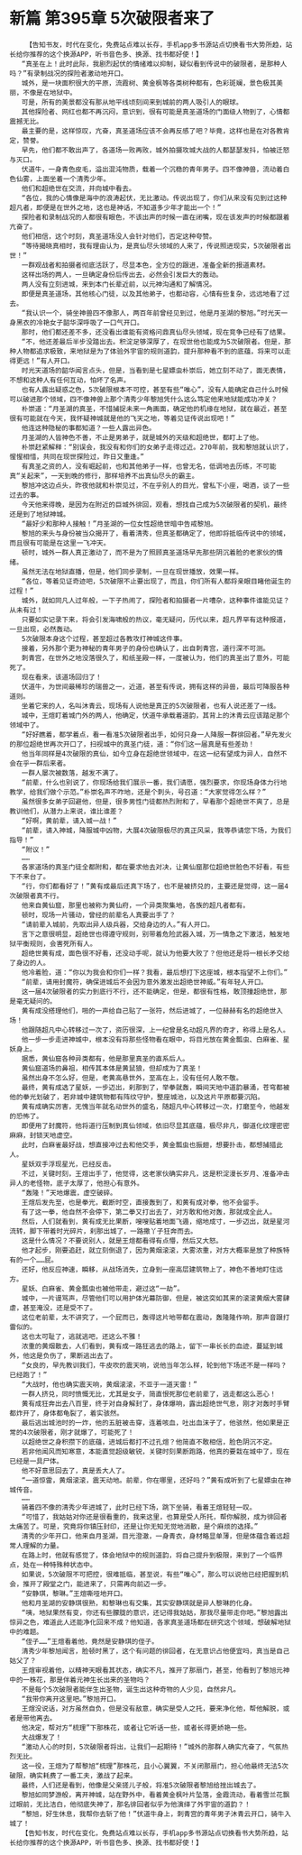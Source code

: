 # 新篇 第395章 5次破限者来了
        【告知书友，时代在变化，免费站点难以长存，手机app多书源站点切换看书大势所趋，站长给你推荐的这个换源APP，听书音色多、换源、找书都好使！】
       “真圣在上！此时此际，我剧烈起伏的情绪难以抑制，疑似看到传说中的破限者，是那种人吗？”有录制战况的探险者激动地开口。
       城外，是一块面积很大的平原，流霞树、黄金枫等各类树种都有，色彩斑斓，景色极其美丽，不像是在地狱中。
       可是，所有的美景都没有那从地平线顷刻间来到城前的两人吸引人的眼球。
       其他探险者、网红也都不再沉闷，意识到，很有可能是真圣道场的门面级人物到了，心情都震撼无比。
       最主要的是，这样惊叹，亢奋，真圣道场应该不会再反感了吧？毕竟，这样也是在对各教肯定，赞誉。
       早先，他们都不敢出声了，各道场一败再败，城外拍摄攻城大战的人都瑟瑟发抖，怕被迁怒与灭口。
       伏道牛，一身青色皮毛，溢出混沌物质，载着一个沉稳的青年男子。四不像神兽，流动着白色仙雾，上面坐着一个清秀少年。
       他们和超绝世在交流，并向城中看去。
       “各位，我的心情像是海中的浪涛起伏，无比激动。传说出现了，你们从来没有见到过这种超凡者，即便是在世外之地，这也是神话，不知道多少年才能出一个！”
       探险者和录制战况的人都很有眼色，不该出声的时候一直在闭嘴，现在该发声的时候都跟着亢奋了。
       他们相信，这个时刻，真圣道场没人会针对他们，否定这种夸赞。
       “等待揭晓真相时，我有理由认为，是真仙尽头领域的人来了，传说照进现实，5次破限者出世！”
       一群观战者和拍摄者彻底活跃了，尽显本色，全方位的跟进，准备全新的报道素材。
       这样出场的两人，一旦确定身份后传出去，必然会引发巨大的轰动。
       两人没有立刻进城，来到本门长辈近前，以元神沟通和了解情况。
       即便是真圣道场，其他核心门徒，以及其他弟子，也都动容，心情有些复杂，远远地看了过去。
       “我认识一个，骑坐神兽四不像那人，两百年前曾经见到过，他是月圣湖的黎旭。”时光天一身黑衣的冷艳女子韶华深呼吸了一口气开口。
       那时，他们都还差不多，还没看出谁能有资格问鼎真仙尽头领域，现在竞争已经有了结果。
       “不，他还差最后半步没踏出去。积淀足够深厚了，在现世他也能成为5次破限者。但是，那种人物都追求极致，来地狱是为了体验外宇宙的规则道韵，提升那种看不到的底蕴，将来可以走得更远！”有人开口。
       时光天道场的韶华闻言点头，但是，当看到是七星嫖虫朴崇后，她立刻不动了，面无表情，不想和这种人有任何互动，怕坏了名声。
       也有人露出疑惑之色，5次破限根本不可控，甚至有些“唯心”，没有人能确定自己什么时候可以破进那个领域，四不像神兽上那个清秀少年黎旭凭什么这么笃定他来地狱能成功冲关？
       朴崇道：“月圣湖的真圣，不惜捕捉未来一角画面，确定他的机缘在地狱，就在最近，甚至很有可能就在今天，我怀疑神城就是他的飞天之地，等着见证传说出现吧！”
       他连这种隐秘的事都知道？一些人露出异色。
       月圣湖的人皆神色不善，不止是男弟子，就是城外的天级和超绝世，都盯上了他。
       朴崇赶紧解释：“别误会，我没有和你们的女弟子走得过近。270年前，我和黎旭就认识了，惺惺相惜，共同在现世探险过，昨日又重逢。”
       有真圣之资的人，没有崛起前，也和其他弟子一样，也曾无名，低调地去历练，不可能真“关起来”，一天到晚的修行，那样培养不出真仙尽头的霸主。
       黎旭冲这边点头，昨夜他就和朴崇见过，不在乎别人的目光，曾私下小座，喝酒，谈了一些过去的事。
       今天他来得晚，是因为在附近的巨城外徘回，观看，想找自己成为5次破限者的契机，最终还是到了地狱神城。
       “最好少和那种人接触！”月圣湖的一位女性超绝世暗中告戒黎旭。
       黎旭的来头与身份被当众揭开了，看着清秀，但真圣都确定了，他即将抵临传说中的领域，而且很有可能是在这里一飞冲天。
       顿时，城外一群人真正激动了，而不是为了照顾真圣道场早先那些阴沉着脸的老家伙的情绪。
       虽然无法在地狱直播，但是，他们同步录制，一旦在现世播放，效果一样。
       “各位，等着见证奇迹吧，5次破限不止要出现了，而且，你们所有人都将亲眼目睹他诞生的过程！”
       城外，就如同凡人过年般，一下子热闹了，探险者和拍摄者一片嘈杂，这种事件谁能见证？从未有过！
       只要如实记录下来，将会引发海啸般的热议，毫无疑问，历代以来，超凡界罕有这种报道，一旦出现，必然轰动。
       5次破限本身这个过程，甚至超过各教攻打神城这件事。
       接着，另外那个更为神秘的青年男子的身份也确认了，出自刺青宫，道行深不可测。
       刺青宫，在世外之地没落很久了，和纸圣殿一样，一度被认为，他们的真圣出了意外，可能死了。
       现在看来，该道场回归了！
       伏道牛，为世间最稀珍的瑞兽之一，近道，甚至有传说，拥有这样的异兽，最后可降服各种道则。
       坐着它来的人，名叫沐青云，现场有人说他是真正的5次破限者，也有人说还差了一线。
       城中，王煊盯着城门外的两人，他确定，伏道牛承载着道韵，其背上的沐青云应该踏足那个领域中了。
       “好好瞧着，都学着点，看一看准5次破限者出手，如何只身一人降服一群徘回者。”早先发火的那位超绝世再次开口了，扫视城中的真圣门徒，道：“你们这一届真是有些差劲！
       他当年同样是4次破限的真仙，如今立身在超绝世领域中，在这一纪有望成为异人，自然不会在乎一群后来者。
       一群人屡次被数落，越发不满了。
       “前辈，什么也别说了，你现场给我们展示一番，我们请愿，强烈要求，你现场身体力行地教学，给我们做个示范。”朴崇名声不咋地，还是个刺头，号召道：“大家觉得怎么样？”
       虽然很多女弟子回避他，但是，很多男性门徒都热烈附和了，早看那个超绝世不爽了，总是教训他们，从潜力上来说，谁比谁差？
       “好啊，黄前辈，请入城一战！”
       “前辈，请入神城，降服城中凶物，大展4次破限极尽的真正风采，我等恭请您下场，为我们指导！”
       “附议！”
       ……
       各家道场的真圣门徒全都附和，都在要求他去对决，让黄仙窟那位超绝世脸色不好看，有些下不来台了。
       “行，你们都看好了！”黄有成最后还真下场了，也不是被挤兑的，主要还是觉得，这一届4次破限者真不行。
       他来自黄仙窟，那里也被称为黄仙府，一个异类聚集地，各族的超凡者都有。
       顿时，现场一片骚动，曾经的前辈名人真要出手了？
       “请前辈入城前，先取出异人级兵器，交给身边的人。”有人开口。
       言下之意很明显，超绝世也得遵守规则，别带着危险武器入城，万一情急之下激活，触发地狱平衡规则，会害死所有人。
       超绝世黄有成，面色很不好看，还没动手呢，就认为他要大败了？但他还是将一根长矛交给了身边的人。
       他冷着脸，道：“你以为我会和你们一样？我看，最后想打下这座城，根本指望不上你们。”
       “前辈，请用封魔符，确保进城后不会因为意外激发出超绝世神威。”有年轻人开口。
       这一届4次破限者的实力到底行不行，还不能确定，但是，都很有性格，敢顶撞超绝世，那是毫无疑问的。
       黄有成没搭理他们，啪的一声给自己贴了一张符，然后进城了，一位赫赫有名的超绝世入场！
       他跟随超凡中心转移过一次了，资历很深，上一纪曾是名动超凡界的奇才，称得上是名人。
       他一步一步走进神城中，根本没有将那些怪物看在眼中，将目光放在黄金瓢虫、白麻雀、星妖身上。
       据悉，黄仙窟各种异类都有，他是那里真圣的直系后人。
       黄仙窟道场的鼻祖，相传其本体是黄鼠狼，但却成为了真圣！
       虽然出身不怎么好，但是，老黄高悬世外，至高在上，没有任何人敢不敬。
       最终，黄有成选了星妖，一步迈出，刹那到了，举拳就轰，瞬间天地中道韵暴涌，苍穹都被他的拳光划破了，若非城中建筑物都有阵纹守护，整座城池，以及这片平原都要沉陷。
       黄有成确实厉害，无愧当年就名动世外的盛名，随超凡中心转移过一次，打磨至今，他越发的恐怖了。
       即便用了封魔符，他将道行压制到真仙领域，依旧尽显其底蕴，极尽非凡，御道化纹理密密麻麻，封锁天地虚空。
       此时，白麻雀最好战，想直接冲过去和他交手，黄金瓢虫也振翅，想要扑击，都想捕猎此人。
       星妖双手浮现星光，已经反击。
       不过，关键时刻，王煊出手了，他觉得，这老家伙确实非凡，这是积淀漫长岁月、准备冲击异人的老怪物，底子太厚了，他担心有意外。
       “轰隆！”天地爆震，虚空破碎。
       王煊后发先至，也是拳光，截断时空，直接轰到了，和黄有成对拳，他不会留手。
       有了这一拳，他自然不会停下，第二拳又打出去了，对方敢和他对轰，那就成全此人。
       然后，人们就看到，黄有成无比果断，嗖嗖贴着地面飞遁，缩地成寸，一步迈出，就是星河流转，脚下带着时光碎片，刹那出城了，一路撒丫子狂奔而去。
       这是什么情况？不要说别人，就是王煊都看得有点懵，然后又大怒。
       他才起步，刚要追赶，就立刻倒退了，因为黄烟滚滚，大雾浓重，对方大概率是放了种族特有的一个……屁。
       还好，他反应神速，瞬移，从战场消失，立身到一座高层建筑物上了，神色不善地盯住远方。
       星妖、白麻雀、黄金瓢虫也被他带走，避过这“一劫”。
       城中，一片谩骂声，尽管他们可以用护体光幕防御，但是，被这突如其来的滚滚黄烟大雾肆虐，甚至淹没，还是受不了。
       这位老前辈，太不讲究了，一个屁而已，轰得这片地带都在震动，轰隆隆作响，那声音跟打雷似的。
       这也太可耻了，逃就逃吧，还这么不雅！
       浓重的黄烟散去，人们看到，黄有成一路狂逃去的路上，留下一串长长的血迹，蔓延到城外，他这是负伤了，果断逃出去了。
       “女良的，早先教训我们，牛皮吹的震天响，说他当年怎么样，轮到他下场还不是一样吗？已经跑了！”
       “大战时，他也确实震天响，黄烟滚滚，不亚于一道天雷！”
       一群人挤兑，同时愤慨无比，尤其是女子，简直恨死那位老前辈了，逃走都这么恶心！
       黄有成狂奔出去八百里，终于对自身解封了，身体爆响，露出超绝世气息，刚才对轰时手臂都炸开了，身体都龟裂了，着实骇然。
       最后逃出城池时的一炸，他的五脏被击穿，连着咳血，吐出血沫子了，他骇然，他如果是正常的4次破限者，刚才就爆了，可能死了！
       以超绝世之身积攒下的底蕴，进城后都打不过孔煊？他简直不敢相信，脸色阴沉不定。
       若非他闻风而知寒意，本能直觉超级敏锐，关键时刻果断跑路，他真的要栽在城中了，现在已经是一具尸体。
       他不好意思回去了，真是丢大人了。
       “一道惊雷，黄烟滚滚，震天动地。前辈，你在哪里，还好吗？”黄有成听到了七星嫖虫在神城传音。
       ……
       骑着四不像的清秀少年进城了，此时已经下场，跳下坐骑，看着王煊轻轻一叹。
       “可惜了，我姑姑对你还是很看重的，我来这里，也算是受人所托，帮你解脱，成为徘回者太痛苦了。可是，究竟将你镇压封印，还是让你无知无觉地消散，是个麻烦的选择。”
       清秀的少年开口，他来自月圣湖，目光澄澈，一身青衣，身材略显单薄，但是体蕴含着远超常人理解的力量。
       在路上时，他就有感觉了，体会地狱中的规则道韵，将自己提升到极限，来到了一个临界点，处在一种特殊种状态中。
       如果说，5次破限不可把控，很难抵临，甚至说，有些“唯心”，那么可以说他已经把握到机会，推开了殿堂之门，能进来了，只需再向前迈一步。
       “安静琪，黎琳。”王煊嘶哑地开口。
       他和月圣湖的安静琪很熟，和黎琳也有交集，其实安静琪就是异人黎琳的化身。
       “咦，地狱果然有变，你还有些朦胧的意识，还记得我姑姑，那我尽量带走你吧。”黎旭露出惊异之色，难道此人还能净化回来不成？他知道，各家真圣道场都在研究这个领域，想破解地狱中的难题。
       “侄子……”王煊看着他，竟然是安静琪的侄子。
       清秀少年黎旭闻言，脸顿时黑了，这个有问题的徘回者，在无意识占他便宜吗，真当是自己姑父了？
       王煊审视着他，以精神天眼看其状态，确实不凡，推开了那扇门，甚至，他看到了黎旭元神中的一株花，那是伴着元神生长出来的圣物吗？
       不是每个5次破限者能伴生出圣物，诞生出这种奇物的人少见，自然非凡。
       “我带你离开这里吧。”黎旭开口。
       王煊没说话，对方虽然自负，但是没有敌意，确实是受人之托，要来净化他，帮他解脱，或者是带他离去。
       他决定，帮对方“梳理”下那株花，或者让它听话一些，或者长得更娇艳一些。
       大战爆发了！
       “激动人心的时刻，5次破限者将出，让我们一起期待！”城外的那群人确实亢奋了，气氛热烈无比。
       这一役，王煊为了帮黎旭“梳理”那株花，且小心翼翼，不关闭那扇门，担心他最终无法5次破限，确实耗费了一番工夫，激战了起来。
       最终，人们还是看到，他像是父亲搓儿子般，将准5次破限者黎旭给挫出城去了。
       黎旭如同梦游般，离开神城，站在野外中，看着黄金枫叶片坠落，金霞流动，看着雪兰花飘过眼前，无比洁白，他彻底失神了，那名徘回者似乎为他演绎了外宇宙的道韵？！
       “黎旭，好生休息，我帮你去斩了他！”伏道牛身上，刺青宫的青年男子沐青云开口，骑牛入城了！
       【告知书友，时代在变化，免费站点难以长存，手机app多书源站点切换看书大势所趋，站长给你推荐的这个换源APP，听书音色多、换源、找书都好使！】